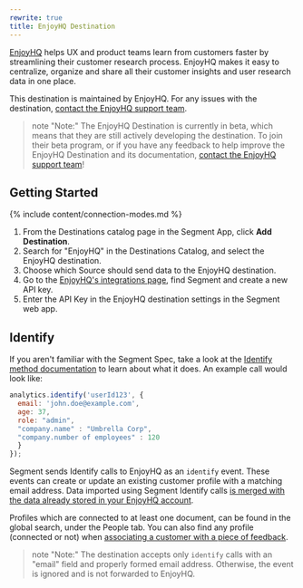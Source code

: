 ```yaml
---
rewrite: true
title: EnjoyHQ Destination
---
```


[EnjoyHQ](https://getenjoyhq.com/?utm_source=segmentio&utm_medium=docs&utm_campaign=partners) helps UX and product teams learn from customers faster by streamlining their customer research process. EnjoyHQ makes it easy to centralize, organize and share all their customer insights and user research data in one place.


This destination is maintained by EnjoyHQ. For any issues with the destination, [contact the EnjoyHQ support team](mailto:support@getenjoyhq.com).

> note "Note:"
> The EnjoyHQ Destination is currently in beta, which means that they are still actively developing the destination. To join their beta program, or if you have any feedback to help improve the EnjoyHQ Destination and its documentation, [contact the EnjoyHQ support team](mailto:support@getenjoyhq.com)!


## Getting Started

{% include content/connection-modes.md %}

1. From the Destinations catalog page in the Segment App, click **Add Destination**.
2. Search for "EnjoyHQ" in the Destinations Catalog, and select the EnjoyHQ destination.
3. Choose which Source should send data to the EnjoyHQ destination.
4. Go to the [EnjoyHQ's integrations page](https://app.enjoyhq.com/account/integrations), find Segment and create a new API key.
5. Enter the API Key in the EnjoyHQ destination settings in the Segment web app.



## Identify

If you aren't familiar with the Segment Spec, take a look at the [Identify method documentation](https://segment.com/docs/connections/spec/identify/) to learn about what it does. An example call would look like:

```js
analytics.identify('userId123', {
  email: 'john.doe@example.com',
  age: 37,
  role: "admin",
  "company.name" : "Umbrella Corp",
  "company.number of employees" : 120
  }
});
```

Segment sends Identify calls to EnjoyHQ as an `identify` event. These events can create or update an existing customer profile with a matching email address. Data imported using Segment Identify calls [is merged with the data already stored in your EnjoyHQ account](https://documentation.getenjoyhq.com/article/v9liiusghf-customer-profiles#how_is_customer_data_merged).

Profiles which are connected to at least one document, can be found in the global search, under the People tab. You can also find any profile (connected or not) when [associating a customer with a piece of feedback](https://documentation.getenjoyhq.com/article/v9liiusghf-customer-profiles#assigning_customers_to_documents).

> note "Note:"
> The destination accepts only `identify` calls with an "email" field and properly formed email address. Otherwise, the event is ignored and is not forwarded to EnjoyHQ.
